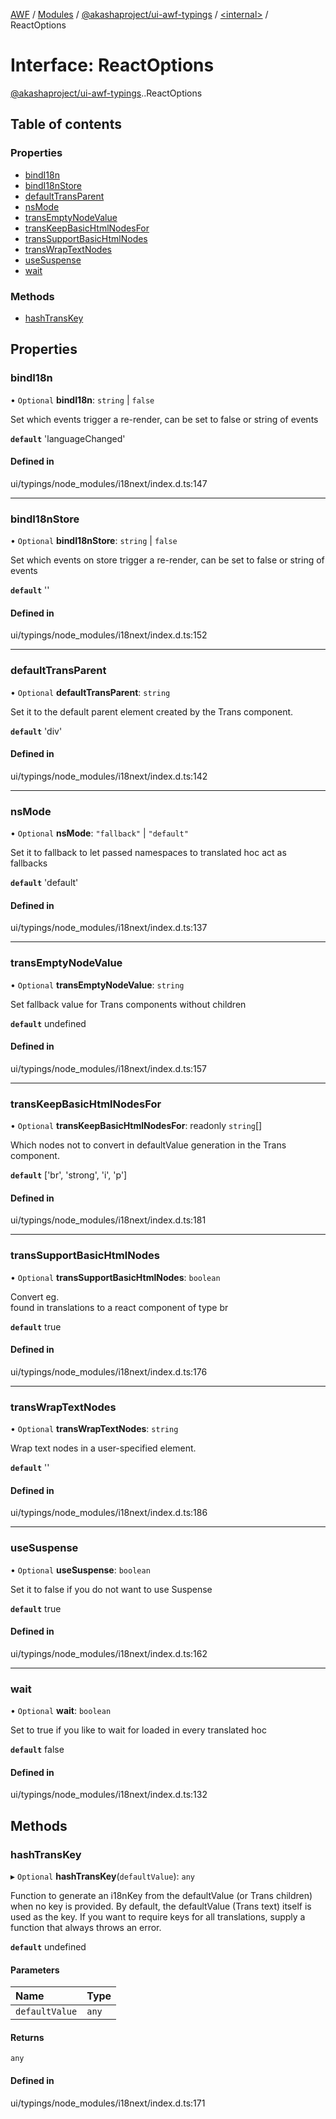 [AWF](../README.md) / [Modules](../modules.md) / [@akashaproject/ui-awf-typings](../modules/akashaproject_ui_awf_typings.md) / [<internal\>](../modules/akashaproject_ui_awf_typings._internal_.md) / ReactOptions

# Interface: ReactOptions

[@akashaproject/ui-awf-typings](../modules/akashaproject_ui_awf_typings.md).[<internal>](../modules/akashaproject_ui_awf_typings._internal_.md).ReactOptions

## Table of contents

### Properties

- [bindI18n](akashaproject_ui_awf_typings._internal_.ReactOptions.md#bindi18n)
- [bindI18nStore](akashaproject_ui_awf_typings._internal_.ReactOptions.md#bindi18nstore)
- [defaultTransParent](akashaproject_ui_awf_typings._internal_.ReactOptions.md#defaulttransparent)
- [nsMode](akashaproject_ui_awf_typings._internal_.ReactOptions.md#nsmode)
- [transEmptyNodeValue](akashaproject_ui_awf_typings._internal_.ReactOptions.md#transemptynodevalue)
- [transKeepBasicHtmlNodesFor](akashaproject_ui_awf_typings._internal_.ReactOptions.md#transkeepbasichtmlnodesfor)
- [transSupportBasicHtmlNodes](akashaproject_ui_awf_typings._internal_.ReactOptions.md#transsupportbasichtmlnodes)
- [transWrapTextNodes](akashaproject_ui_awf_typings._internal_.ReactOptions.md#transwraptextnodes)
- [useSuspense](akashaproject_ui_awf_typings._internal_.ReactOptions.md#usesuspense)
- [wait](akashaproject_ui_awf_typings._internal_.ReactOptions.md#wait)

### Methods

- [hashTransKey](akashaproject_ui_awf_typings._internal_.ReactOptions.md#hashtranskey)

## Properties

### bindI18n

• `Optional` **bindI18n**: `string` \| ``false``

Set which events trigger a re-render, can be set to false or string of events

**`default`** 'languageChanged'

#### Defined in

ui/typings/node_modules/i18next/index.d.ts:147

___

### bindI18nStore

• `Optional` **bindI18nStore**: `string` \| ``false``

Set which events on store trigger a re-render, can be set to false or string of events

**`default`** ''

#### Defined in

ui/typings/node_modules/i18next/index.d.ts:152

___

### defaultTransParent

• `Optional` **defaultTransParent**: `string`

Set it to the default parent element created by the Trans component.

**`default`** 'div'

#### Defined in

ui/typings/node_modules/i18next/index.d.ts:142

___

### nsMode

• `Optional` **nsMode**: ``"fallback"`` \| ``"default"``

Set it to fallback to let passed namespaces to translated hoc act as fallbacks

**`default`** 'default'

#### Defined in

ui/typings/node_modules/i18next/index.d.ts:137

___

### transEmptyNodeValue

• `Optional` **transEmptyNodeValue**: `string`

Set fallback value for Trans components without children

**`default`** undefined

#### Defined in

ui/typings/node_modules/i18next/index.d.ts:157

___

### transKeepBasicHtmlNodesFor

• `Optional` **transKeepBasicHtmlNodesFor**: readonly `string`[]

Which nodes not to convert in defaultValue generation in the Trans component.

**`default`** ['br', 'strong', 'i', 'p']

#### Defined in

ui/typings/node_modules/i18next/index.d.ts:181

___

### transSupportBasicHtmlNodes

• `Optional` **transSupportBasicHtmlNodes**: `boolean`

Convert eg. <br/> found in translations to a react component of type br

**`default`** true

#### Defined in

ui/typings/node_modules/i18next/index.d.ts:176

___

### transWrapTextNodes

• `Optional` **transWrapTextNodes**: `string`

Wrap text nodes in a user-specified element.

**`default`** ''

#### Defined in

ui/typings/node_modules/i18next/index.d.ts:186

___

### useSuspense

• `Optional` **useSuspense**: `boolean`

Set it to false if you do not want to use Suspense

**`default`** true

#### Defined in

ui/typings/node_modules/i18next/index.d.ts:162

___

### wait

• `Optional` **wait**: `boolean`

Set to true if you like to wait for loaded in every translated hoc

**`default`** false

#### Defined in

ui/typings/node_modules/i18next/index.d.ts:132

## Methods

### hashTransKey

▸ `Optional` **hashTransKey**(`defaultValue`): `any`

Function to generate an i18nKey from the defaultValue (or Trans children)
when no key is provided.
By default, the defaultValue (Trans text) itself is used as the key.
If you want to require keys for all translations, supply a function
that always throws an error.

**`default`** undefined

#### Parameters

| Name | Type |
| :------ | :------ |
| `defaultValue` | `any` |

#### Returns

`any`

#### Defined in

ui/typings/node_modules/i18next/index.d.ts:171
